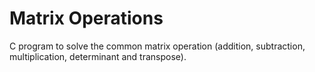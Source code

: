 # Matrix Operations

C program to solve the common matrix operation (addition, subtraction, multiplication, determinant and transpose).
